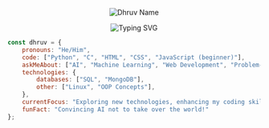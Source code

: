 <p align="center">
  <img src="https://readme-typing-svg.herokuapp.com?font=Fira+Code&size=24&pause=1000&color=76EEC6&vColor=76EEC6&width=435&lines=Dhruv" alt="Dhruv Name">
</p>

<p align="center">
  <img src="https://readme-typing-svg.herokuapp.com?font=Fira+Code&size=24&pause=1000&color=76EEC6&vColor=76EEC6&width=435&lines=Eat.+Sleep.+Code.+Repeat." alt="Typing SVG">
</p>

```javascript
const dhruv = {
    pronouns: "He/Him",
    code: ["Python", "C", "HTML", "CSS", "JavaScript (beginner)"],
    askMeAbout: ["AI", "Machine Learning", "Web Development", "Problem-Solving", "Tech Trends"],
    technologies: {
        databases: ["SQL", "MongoDB"],
        other: ["Linux", "OOP Concepts"],
    },
    currentFocus: "Exploring new technologies, enhancing my coding skills, and building impactful projects while diving deeper into AI and ML.",
    funFact: "Convincing AI not to take over the world!"
};

